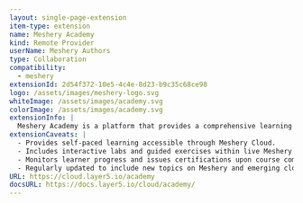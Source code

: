 ```yaml
---
layout: single-page-extension
item-type: extension
name: Meshery Academy
kind: Remote Provider
userName: Meshery Authors
type: Collaboration
compatibility: 
  - meshery
extensionId: 2d54f372-10e5-4c4e-8d23-b9c35c68ce98
logo: /assets/images/meshery-logo.svg
whiteImage: /assets/images/academy.svg
colorImage: /assets/images/academy.svg
extensionInfo: |
  Meshery Academy is a platform that provides a comprehensive learning experience for anyone beginning their journey into Meshery and cloud native infrastructure.
extensionCaveats: |
  - Provides self-paced learning accessible through Meshery Cloud.
  - Includes interactive labs and guided exercises within live Meshery environments.
  - Monitors learner progress and issues certifications upon course completion.
  - Regularly updated to include new topics on Meshery and emerging cloud native technologies.
URL: https://cloud.layer5.io/academy
docsURL: https://docs.layer5.io/cloud/academy/
---
```

